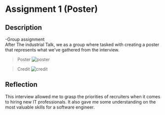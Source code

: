 # Assignment 1 (Poster)

## Description
-Group assignment<br>
After The industrial Talk, we as a group where tasked with creating a poster that represents what we've gathered from the interview.


>Poster
![poster](https://github.com/jun9187/assignment1/assets/150773849/5f4b0359-a39a-4b40-9bb6-cebdad21b9c7)

>Credit
![credit](https://github.com/jun9187/assignment1/assets/150773849/5f4e2672-a3d2-4ceb-83da-aa315aaa823a)

## Reflection
This interview allowed me to grasp the priorities of recruiters when it comes to hiring new IT professionals. It also gave me some understanding on the most valuable skills for a software engineer.

